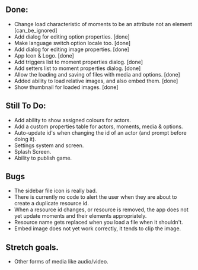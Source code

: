 ## Done:

- Change load characteristic of moments to be an attribute not an element [can_be_ignored]
- Add dialog for editing option properties. [done]
- Make language switch option locale too. [done]
- Add dialog for editing image properties. [done]
- App Icon & Logo. [done]
- Add triggers list to moment properties dialog. [done]
- Add setters list to moment properties dialog. [done]
- Allow the loading and saving of files with media and options. [done]
- Added ability to load relative images, and also embed them. [done]
- Show thumbnail for loaded images. [done]

## Still To Do:

- Add ability to show assigned colours for actors.
- Add a custom properties table for actors, moments, media & options.
- Auto-update id's when changing the id of an actor (and prompt before doing it).
- Settings system and screen.
- Splash Screen.
- Ability to publish game.

## Bugs

- The sidebar file icon is really bad.
- There is currently no code to alert the user when they are about to create a duplicate resource id.
- When a resource id changes, or resource is removed, the app does not yet update moments and their elements appropriately.
- Resource name gets replaced when you load a file when it shouldn't.
- Embed image does not yet work correctly, it tends to clip the image.


## Stretch goals.

- Other forms of media like audio/video.